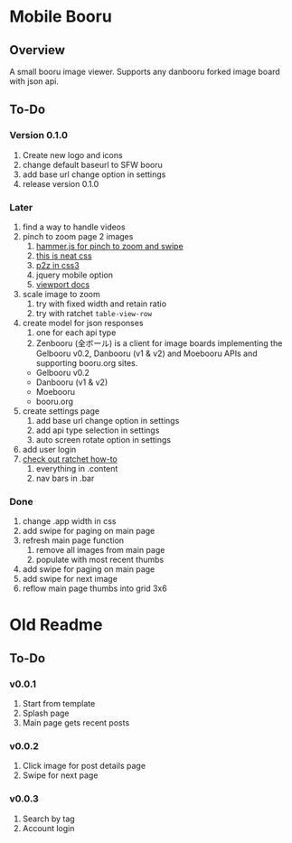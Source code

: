 # Mobile Booru

## Overview

A small booru image viewer. Supports any danbooru forked image board with json api.


## To-Do


### Version 0.1.0

1. Create new logo and icons
1. change default baseurl to SFW booru
1. add base url change option in settings
1. release version 0.1.0


### Later
1. find a way to handle videos
1. pinch to zoom page 2 images
    1. [hammer.js for pinch to zoom and swipe](http://hammerjs.github.io/)
    1. [this is neat css](http://bl.ocks.org/mbostock/35964711079355050ff1)
    1. [p2z in css3](http://stackoverflow.com/questions/10802176/pinch-to-zoom-with-css3)
    1. jquery mobile option
    1. [viewport docs](https://developer.mozilla.org/en-US/docs/Mozilla/Mobile/Viewport_meta_tag)
1. scale image to zoom
    1. try with fixed width and retain ratio
    1. try with ratchet `table-view-row`
1. create model for json responses
    1. one for each api type
    1. Zenbooru (全ボール) is a client for image boards implementing the Gelbooru v0.2, Danbooru (v1 & v2) and Moebooru APIs and supporting booru.org sites.
    - Gelbooru v0.2
    - Danbooru (v1 & v2)
    - Moebooru
    - booru.org
1. create settings page
    1. add base url change option in settings
    1. add api type selection in settings
    1. auto screen rotate option in settings
1. add user login
1. [check out ratchet how-to](http://goratchet.com/getting-started/)
    1. everything in .content
    1. nav bars in .bar

### Done

1. change .app width in css
1. add swipe for paging on main page
1. refresh main page function
    1. remove all images from main page
    1. populate with most recent thumbs
1. add swipe for paging on main page
1. add swipe for next image
1. reflow main page thumbs into grid 3x6











# Old Readme

## To-Do

### v0.0.1

1. Start from template
1. Splash page
1. Main page gets recent posts

### v0.0.2

1. Click image for post details page
1. Swipe for next page

### v0.0.3
1. Search by tag
1. Account login
